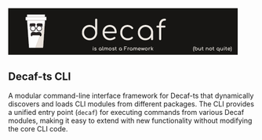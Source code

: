 ![Banner](./workdocs/assets/Banner.png)

## Decaf-ts CLI

A modular command-line interface framework for Decaf-ts that dynamically discovers and loads CLI modules from different packages. The CLI provides a unified entry point (`decaf`) for executing commands from various Decaf modules, making it easy to extend with new functionality without modifying the core CLI code.
